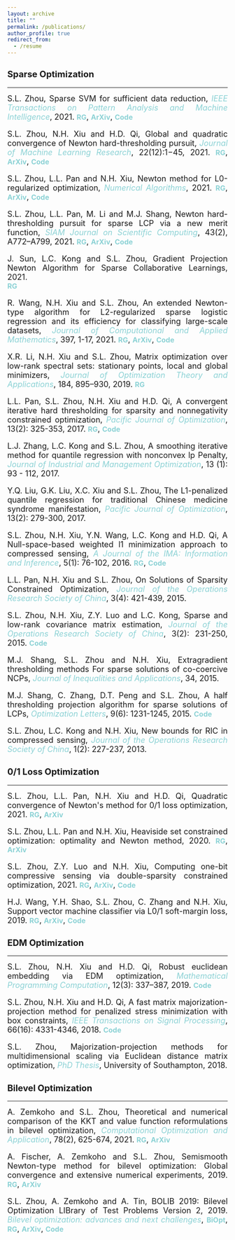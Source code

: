 ```yaml
---
layout: archive
title: ""
permalink: /publications/
author_profile: true
redirect_from:
  - /resume
---
```

<style>
a:link {
  text-decoration: none;
}

a:visited {
  text-decoration: none;
}

a:hover {
  text-decoration: underline;
}

a:active {
  text-decoration: underline;
}
</style>



## <b style="font-size:20px">Sparse Optimization</b>
---

<font size=4> 
<div style="text-align:justify"> 
S.L. Zhou, Sparse SVM for sufficient data reduction, 
<a style="font-style: italic; color:#8cd2d5" href="https://ieeexplore.ieee.org/document/9415153" target="_blank">IEEE Transactions on Pattern Analysis and Machine Intelligence</a>, 2021. 
<a style="font-size: 16px; font-weight: bold;color:#8cd2d5" href="https://www.researchgate.net/publication/351035522" target="_blank">RG</a>,
<a style="font-size: 16px; font-weight: bold;color:#8cd2d5" href="https://arxiv.org/abs/2005.13771" target="_blank">ArXiv</a>,
<a style="font-size: 16px; font-weight: bold;color:#8cd2d5" href="https://github.com/ShenglongZhou/NSSVM" target="_blank">Code</a> 
<p style="line-height: 1;"></p>
  
S.L. Zhou, N.H. Xiu and H.D. Qi, Global and quadratic convergence of Newton hard-thresholding pursuit, 
<a style="font-style: italic; color:#8cd2d5" href="https://jmlr.org/papers/v22/19-026.html" target="_blank">Journal of Machine Learning Research</a>, 22(12):1−45, 2021. 
<a style="font-size: 16px; font-weight: bold;color:#8cd2d5" href="https://www.researchgate.net/publication/330224407" target="_blank">RG</a>, 
<a style="font-size: 16px; font-weight: bold;color:#8cd2d5" href="https://arxiv.org/abs/1901.02763" target="_blank">ArXiv</a>, 
<a style="font-size: 16px; font-weight: bold;color:#8cd2d5" href="https://github.com/ShenglongZhou/NHTPver2" target="_blank">Code</a>
<p style="line-height: 1;"></p>
  
S.L. Zhou, L.L. Pan and N.H. Xiu, Newton method  for L0-regularized optimization,
<a style="font-style: italic; color:#8cd2d5" href="https://doi.org/10.1007/s11075-021-01085-x" target="_blank">Numerical Algorithms</a>, 2021.
<a style="font-size: 16px; font-weight: bold;color:#8cd2d5" href="https://www.researchgate.net/publication/340563338" target="_blank">RG</a>, 
<a style="font-size: 16px; font-weight: bold;color:#8cd2d5" href="https://arxiv.org/abs/2004.05132" target="_blank">ArXiv</a>, 
<a style="font-size: 16px; font-weight: bold;color:#8cd2d5" href="https://github.com/ShenglongZhou/NL0R" target="_blank">Code</a> 
<p style="line-height: 1;"></p>
  
S.L. Zhou, L.L. Pan, M. Li and M.J. Shang, Newton hard-thresholding pursuit for sparse LCP via a new merit function,
<a style="font-style: italic; color:#8cd2d5" href="https://doi.org/10.1137/19M1301539" target="_blank">SIAM Journal on Scientific Computing</a>, 43(2), A772–A799, 2021. 
<a style="font-size: 16px; font-weight: bold;color:#8cd2d5" href="https://www.researchgate.net/publication/337948990" target="_blank">RG</a>,
<a style="font-size: 16px; font-weight: bold;color:#8cd2d5" href="https://arxiv.org/abs/2004.02244" target="_blank">ArXiv</a>,
<a style="font-size: 16px; font-weight: bold;color:#8cd2d5" href="https://github.com/ShenglongZhou/NHTPver2" target="_blank">Code</a> 
<p style="line-height: 1;"></p>
      
J. Sun, L.C. Kong and  S.L. Zhou, Gradient Projection Newton Algorithm for Sparse Collaborative Learnings, 2021.  
<a style="font-size: 16px; font-weight: bold;color:#8cd2d5" href="https://www.researchgate.net/publication/351985058" target="_blank">RG</a>
<p style="line-height: 1;"></p>
  
R. Wang, N.H. Xiu and  S.L. Zhou, An extended Newton-type algorithm for L2-regularized sparse logistic regression and its efficiency for classifying large-scale datasets,
<a style="font-style: italic; color:#8cd2d5"  href="https://doi.org/10.1016/j.cam.2021.113656" target="_blank">Journal of Computational and Applied Mathematics</a>,  397, 1-17, 2021.
<a style="font-size: 16px; font-weight: bold;color:#8cd2d5" href="https://www.researchgate.net/publication/330224305" target="_blank">RG</a>,
<a style="font-size: 16px; font-weight: bold;color:#8cd2d5" href="https://arxiv.org/abs/1901.02768" target="_blank">ArXiv</a>,
<a style="font-size: 16px; font-weight: bold;color:#8cd2d5" href="https://github.com/ShenglongZhou/NSLR" target="_blank">Code</a>
<p style="line-height: 1;"></p>
  
 X.R. Li, N.H. Xiu and  S.L. Zhou, Matrix optimization over low-rank spectral sets: stationary points, local and global minimizers,
<a style="font-style: italic; color:#8cd2d5" href="https://link.springer.com/article/10.1007%2Fs10957-019-01606-8" target="_blank">Journal of Optimization Theory and Applications</a>, 184, 895–930, 2019.
<a style="font-size: 16px; font-weight: bold;color:#8cd2d5" href="https://www.researchgate.net/publication/327581904" target="_blank">RG</a> 
<p style="line-height: 1;"></p>

L.L. Pan,  S.L. Zhou, N.H. Xiu and H.D. Qi, A convergent iterative hard thresholding for sparsity and nonnegativity constrained optimization,
<a style="font-style: italic; color:#8cd2d5"  href="http://www.yokohamapublishers.jp/online2/oppjo/vol13/p325.html" target="_blank">Pacific Journal of Optimization</a>, 13(2): 325-353, 2017.
<a style="font-size: 16px; font-weight: bold;color:#8cd2d5" href="https://www.researchgate.net/publication/299519906" target="_blank">RG</a>,
<a style="font-size: 16px; font-weight: bold;color:#8cd2d5" href="https://github.com/ShenglongZhou/IIHT" target="_blank">Code</a> 
<p style="line-height: 1;"></p>

L.J. Zhang, L.C. Kong and  S.L. Zhou, A smoothing iterative method for quantile regression with nonconvex lp Penalty,
<a style="font-style: italic; color:#8cd2d5" href="https://aimsciences.org/article/doi/10.3934/jimo.2016006" target="_blank">Journal of Industrial and Management Optimization</a>, 13 (1): 93 - 112, 2017.
<p style="line-height: 1;"></p>

Y.Q. Liu, G.K. Liu, X.C. Xiu and  S.L. Zhou, The L1-penalized quantile regression for traditional Chinese medicine syndrome manifestation,
<a style="font-style: italic; color:#8cd2d5" href="http://www.yokohamapublishers.jp/online2/oppjo/vol13/p279.html" target="_blank">Pacific Journal of Optimization</a>, 13(2): 279-300, 2017.
<p style="line-height: 1;"></p>

S.L. Zhou, N.H. Xiu, Y.N. Wang, L.C. Kong and H.D. Qi, A Null-space-based weighted l1 minimization approach to compressed sensing,
<a style="font-style: italic; color:#8cd2d5"  href="https://academic.oup.com/imaiai/article/5/1/76/2357109" target="_blank">A Journal of the IMA: Information and Inference</a>,  5(1): 76-102, 2016. 
<a style="font-size: 16px; font-weight: bold;color:#8cd2d5" href="https://www.researchgate.net/publication/294109268" target="_blank">RG</a>,
<a style="font-size: 16px; font-weight: bold;color:#8cd2d5" href="https://github.com/ShenglongZhou/MIRL1" target="_blank">Code</a> 
<p style="line-height: 1;"></p>

L.L. Pan, N.H. Xiu and  S.L. Zhou,  On Solutions of Sparsity Constrained Optimization,
<a style="font-style: italic; color:#8cd2d5" href="https://link.springer.com/article/10.1007/s40305-015-0101-3" target="_blank">Journal of the Operations Research Society of China</a>, 3(4): 421-439, 2015. 
<p style="line-height: 1;"></p>

S.L. Zhou, N.H. Xiu, Z.Y. Luo and L.C. Kong, Sparse and low-rank covariance matrix estimation,
<a style="font-style: italic; color:#8cd2d5"  href="https://link.springer.com/article/10.1007/s40305-014-0058-7" target="_blank">Journal of the Operations Research Society of China</a>,  3(2): 231-250, 2015.
<a style="font-size: 16px; font-weight: bold;color:#8cd2d5" href="https://github.com/ShenglongZhou/ADMM" target="_blank">Code</a> 
<p style="line-height: 1;"></p>

M.J. Shang, S.L. Zhou and N.H. Xiu,  Extragradient thresholding methods For sparse solutions of co-coercive NCPs,
<a style="font-style: italic; color:#8cd2d5"  href="https://journalofinequalitiesandapplications.springeropen.com/articles/10.1186/s13660-015-0551-5" target="_blank">Journal of Inequalities and Applications</a>, 34, 2015.
<p style="line-height: 1;"></p>

M.J. Shang, C. Zhang, D.T. Peng and  S.L. Zhou, A half thresholding projection algorithm for sparse solutions of LCPs,
<a style="font-style: italic; color:#8cd2d5"  href="https://www.infona.pl/resource/bwmeta1.element.springer-doi-10_1007-S11590-014-0834-7" target="_blank">Optimization Letters</a>,   9(6): 1231-1245, 2015.
<a style="font-size: 16px; font-weight: bold;color:#8cd2d5" href="https://github.com/ShenglongZhou/HTPCP" target="_blank">Code</a> 
<p style="line-height: 1;"></p>

S.L. Zhou, L.C. Kong and N.H. Xiu,  New bounds for RIC in compressed sensing,
<a style="font-style: italic; color:#8cd2d5" href="https://link.springer.com/article/10.1007/s40305-013-0013-z" target="_blank">Journal of the Operations Research Society of China</a>,  1(2): 227-237, 2013.

 </div>
 
</font>



## <b style="font-size:20px"> 0/1 Loss Optimization</b>
---

<font size=4>
<div style="text-align:justify"> 
S.L. Zhou, L.L. Pan, N.H. Xiu and H.D. Qi, Quadratic convergence of Newton's method for 0/1 loss optimization, 2021. 
<a style="font-size: 16px; font-weight: bold;color:#8cd2d5" href="https://www.researchgate.net/publication/350442413" target="_blank">RG</a>,
<a style="font-size: 16px; font-weight: bold;color:#8cd2d5" href="https://arxiv.org/abs/2103.14987" target="_blank">ArXiv</a>
<p style="line-height: 1;"></p>

S.L. Zhou, L.L. Pan and N.H. Xiu, Heaviside set constrained optimization: optimality and Newton method, 2020.
<a style="font-size: 16px; font-weight: bold;color:#8cd2d5" href="https://www.researchgate.net/publication/343362652" target="_blank">RG</a>,
<a style="font-size: 16px; font-weight: bold;color:#8cd2d5" href="https://arxiv.org/abs/2007.15737" target="_blank">ArXiv</a>
<p style="line-height: 1;"></p>

S.L. Zhou, Z.Y. Luo and N.H. Xiu, Computing one-bit compressive sensing via double-sparsity constrained optimization, 2021.
<a style="font-size: 16px; font-weight: bold;color:#8cd2d5" href="https://www.researchgate.net/publication/348371863" target="_blank">RG</a>,
<a style="font-size: 16px; font-weight: bold;color:#8cd2d5" href="https://arxiv.org/abs/2101.03599" target="_blank">ArXiv</a>,
<a style="font-size: 16px; font-weight: bold;color:#8cd2d5" href="https://github.com/ShenglongZhou/GPSP" target="_blank">Code</a> 
<p style="line-height: 1;"></p>

H.J. Wang, Y.H. Shao, S.L. Zhou, C. Zhang and N.H. Xiu, Support vector machine classifier via L0/1 soft-margin loss, 2019.
<a style="font-size: 16px; font-weight: bold;color:#8cd2d5" href="https://www.researchgate.net/publication/338717629" target="_blank">RG</a>,
<a style="font-size: 16px; font-weight: bold;color:#8cd2d5" href="https://arxiv.org/abs/1912.07418" target="_blank">ArXiv</a>,
<a style="font-size: 16px; font-weight: bold;color:#8cd2d5" href="https://github.com/Huajun-Wang/L01ADMM" target="_blank">Code</a>
</div>
</font> 




## <b style="font-size:20px">EDM Optimization</b>
---

<font size=4> 
<div style="text-align:justify">   
S.L. Zhou, N.H. Xiu and H.D. Qi, Robust euclidean embedding via EDM optimization,
<a style="font-style: italic; color:#8cd2d5"  href="https://link.springer.com/article/10.1007/s12532-019-00168-0" target="_blank">Mathematical Programming Computation</a>, 12(3): 337–387, 2019. 
<a style="font-size: 16px; font-weight: bold;color:#8cd2d5" href="https://github.com/ShenglongZhou/PREEEDM" target="_blank">Code</a> 
<p style="line-height: 1;"></p>

S.L. Zhou, N.H. Xiu and H.D. Qi, A fast matrix majorization-projection method for penalized stress minimization with box constraints, 
<a style="font-style: italic; color:#8cd2d5"   href="https://ieeexplore.ieee.org/document/8399531" target="_blank">IEEE Transactions on Signal Processing</a>, 66(16): 4331-4346, 2018. 
<a style="font-size: 16px; font-weight: bold;color:#8cd2d5" href="https://github.com/ShenglongZhou/SQREDM" target="_blank">Code</a>
<p style="line-height: 1;"></p>

S.L. Zhou, Majorization-projection methods for multidimensional scaling via Euclidean distance matrix optimization,
<a style="font-style: italic; color:#8cd2d5"  href="https://eprints.soton.ac.uk/429739/" target="_blank">PhD Thesis</a>,  University of Southampton, 2018. 
</div></font>


## <b style="font-size:20px">Bilevel Optimization</b>
---

<font size=4> 
<div style="text-align:justify"> 
A. Zemkoho and  S.L. Zhou, Theoretical and numerical comparison of the KKT and value function reformulations in bilevel optimization,  
<a style="font-style: italic; color:#8cd2d5" href="https://doi.org/10.1007/s10589-020-00250-7" target="_blank"> Computational Optimization and Application</a>, 78(2), 625-674, 2021. 
<a style="font-size: 16px; font-weight: bold;color:#8cd2d5" href="https://www.researchgate.net/publication/340769764" target="_blank">RG</a>,
<a style="font-size: 16px; font-weight: bold;color:#8cd2d5" href="https://arxiv.org/abs/2004.10830" target="_blank">ArXiv</a></p> 

A. Fischer, A. Zemkoho and  S.L. Zhou, Semismooth Newton-type method for bilevel optimization: Global convergence and extensive numerical experiments, 2019. 
<a style="font-size: 16px; font-weight: bold;color:#8cd2d5" href="https://www.researchgate.net/publication/337943979" target="_blank">RG</a>,
<a style="font-size: 16px; font-weight: bold;color:#8cd2d5" href="https://arxiv.org/abs/1912.07079" target="_blank">ArXiv</a> </p>
    
S.L. Zhou, A. Zemkoho and A. Tin,  BOLIB 2019: Bilevel Optimization LIBrary of Test Problems Version 2, 2019. 
<a style="font-style: italic; color:#8cd2d5"   href="https://www.springer.com/gp/book/9783030521189" target="_blank">Bilevel optimization: advances and next challenges</a>, 
<a style="font-size: 16px; font-weight: bold;color:#8cd2d5" href="https://biopt.github.io/files/Paper.pdf" target="_blank">BiOpt</a>,
<a style="font-size: 16px; font-weight: bold;color:#8cd2d5" href="https://www.researchgate.net/publication/338375731" target="_blank">RG</a>,
<a style="font-size: 16px; font-weight: bold;color:#8cd2d5" href="https://arxiv.org/abs/1812.00230" target="_blank">ArXiv</a>,
<a style="font-size: 16px; font-weight: bold;color:#8cd2d5" href="https://biopt.github.io/bolib/" target="_blank">Code</a> 

</div></font>


















<!---

## <b style="font-size:20px">Sparse Optimization</b>
---

<font size=4> 
<div style="text-align:justify"> 
S.L. Zhou, IEEE Transactions on Pattern Analysis and Machine Intelligence, 2021 <br>
<i>Sparse SVM for sufficient data reduction</i>,
<a style="font-size: 16px; font-weight: bold;color:#8cd2d5" href="https://ieeexplore.ieee.org/document/9415153" target="_blank">TPAMI</a>, 
<a style="font-size: 16px; font-weight: bold;color:#8cd2d5" href="https://www.researchgate.net/publication/351035522" target="_blank">RG</a>,
<a style="font-size: 16px; font-weight: bold;color:#8cd2d5" href="https://arxiv.org/abs/2005.13771" target="_blank">ArXiv</a>,
<a style="font-size: 16px; font-weight: bold;color:#8cd2d5" href="https://github.com/ShenglongZhou/NSSVM" target="_blank">Code</a> 
<p style="line-height: 1;"></p>
  
S.L. Zhou, N.H. Xiu and H.D. Qi, Journal of Machine Learning Research, 22(12):1−45, 2021<br>
<i>Global and quadratic convergence of Newton hard-thresholding pursuit</i>,
<a style="font-size: 16px; font-weight: bold;color:#8cd2d5" href="https://jmlr.org/papers/v22/19-026.html" target="_blank">JMLR</a>, 
<a style="font-size: 16px; font-weight: bold;color:#8cd2d5" href="https://www.researchgate.net/publication/330224407" target="_blank">RG</a>, 
<a style="font-size: 16px; font-weight: bold;color:#8cd2d5" href="https://arxiv.org/abs/1901.02763" target="_blank">ArXiv</a>, 
<a style="font-size: 16px; font-weight: bold;color:#8cd2d5" href="https://github.com/ShenglongZhou/NHTPver2" target="_blank">Code</a>
<p style="line-height: 1;"></p>
  
S.L. Zhou, L.L. Pan and N.H. Xiu,  Numerical Algorithms, 2021 <br>
<i>Newton method  for L0-regularized optimization</i>,
<a style="font-size: 16px; font-weight: bold;color:#8cd2d5" href="https://doi.org/10.1007/s11075-021-01085-x" target="_blank">NumAlg</a>, 
<a style="font-size: 16px; font-weight: bold;color:#8cd2d5" href="https://www.researchgate.net/publication/340563338" target="_blank">RG</a>, 
<a style="font-size: 16px; font-weight: bold;color:#8cd2d5" href="https://arxiv.org/abs/2004.05132" target="_blank">ArXiv</a>, 
<a style="font-size: 16px; font-weight: bold;color:#8cd2d5" href="https://github.com/ShenglongZhou/NL0R" target="_blank">Code</a> 
<p style="line-height: 1;"></p>
  
S.L. Zhou, L.L. Pan, M. Li and M.J. Shang, SIAM Journal on Scientific Computing, 43(2), A772–A799, 2021 <br>
<i>Newton hard-thresholding pursuit for sparse LCP via a new merit function</i>,
<a style="font-size: 16px; font-weight: bold;color:#8cd2d5" href="https://doi.org/10.1137/19M1301539" target="_blank">SISC</a>, 
<a style="font-size: 16px; font-weight: bold;color:#8cd2d5" href="https://www.researchgate.net/publication/337948990" target="_blank">RG</a>,
<a style="font-size: 16px; font-weight: bold;color:#8cd2d5" href="https://arxiv.org/abs/2004.02244" target="_blank">ArXiv</a>,
<a style="font-size: 16px; font-weight: bold;color:#8cd2d5" href="https://github.com/ShenglongZhou/NHTPver2" target="_blank">Code</a> 
<p style="line-height: 1;"></p>
      
J. Sun, L.C. Kong and  S.L. Zhou, 2021 <br>
<i>Gradient Projection Newton Algorithm for Sparse Collaborative Learnings</i>,
<a style="font-size: 16px; font-weight: bold;color:#8cd2d5" href="https://www.researchgate.net/publication/351985058" target="_blank">RG</a>
<p style="line-height: 1;"></p>
  
R. Wang, N.H. Xiu and  S.L. Zhou, Journal of Computational and Applied Mathematics, 397, 1-17, 2021 <br>
<i>An extended Newton-type algorithm for L2-regularized sparse logistic regression and its efficiency for classifying large-scale datasets</i>,
<a style="font-size: 16px; font-weight: bold;color:#8cd2d5" href="https://doi.org/10.1016/j.cam.2021.113656" target="_blank">JCAM</a>, 
<a style="font-size: 16px; font-weight: bold;color:#8cd2d5" href="https://www.researchgate.net/publication/330224305" target="_blank">RG</a>,
<a style="font-size: 16px; font-weight: bold;color:#8cd2d5" href="https://arxiv.org/abs/1901.02768" target="_blank">ArXiv</a>,
<a style="font-size: 16px; font-weight: bold;color:#8cd2d5" href="https://github.com/ShenglongZhou/NSLR" target="_blank">Code</a>
<p style="line-height: 1;"></p>
  
 X.R. Li, N.H. Xiu and  S.L. Zhou, Journal of Optimization Theory and Applications, 184, 895–930, 2019 <br>
<i>Matrix optimization over low-rank spectral sets: stationary points, local and global minimizers</i>,
<a style="font-size: 16px; font-weight: bold;color:#8cd2d5" href="https://link.springer.com/article/10.1007%2Fs10957-019-01606-8" target="_blank">JOTA</a>,
<a style="font-size: 16px; font-weight: bold;color:#8cd2d5" href="https://www.researchgate.net/publication/327581904" target="_blank">RG</a> 
<p style="line-height: 1;"></p>

L.L. Pan,  S.L. Zhou, N.H. Xiu and H.D. Qi, Pacific Journal of Optimization,  13(2): 325-353, 2017 <br>
<i>A convergent iterative hard thresholding for sparsity and nonnegativity constrained optimization</i>,
<a style="font-size: 16px; font-weight: bold;color:#8cd2d5" href="http://www.yokohamapublishers.jp/online2/oppjo/vol13/p325.html" target="_blank">PJO</a>,
<a style="font-size: 16px; font-weight: bold;color:#8cd2d5" href="https://www.researchgate.net/publication/299519906" target="_blank">RG</a>,
<a style="font-size: 16px; font-weight: bold;color:#8cd2d5" href="https://github.com/ShenglongZhou/IIHT" target="_blank">Code</a> 
<p style="line-height: 1;"></p>

L.J. Zhang, L.C. Kong and  S.L. Zhou, Journal of Industrial and Management Optimization,   13 (1): 93 - 112, 2017 <br>
<i>A smoothing iterative method for quantile regression with nonconvex lp Penalty</i>,
<a style="font-size: 16px; font-weight: bold;color:#8cd2d5" href="https://aimsciences.org/article/doi/10.3934/jimo.2016006" target="_blank">JIMO</a> 
<p style="line-height: 1;"></p>

Y.Q. Liu, G.K. Liu, X.C. Xiu and  S.L. Zhou, Pacific Journal of Optimization,   13(2): 279-300, 2017 <br>
<i>The L1-penalized quantile regression for traditional Chinese medicine syndrome manifestation</i>,
<a style="font-size: 16px; font-weight: bold;color:#8cd2d5" href="http://www.yokohamapublishers.jp/online2/oppjo/vol13/p279.html" target="_blank">PJO</a> 
<p style="line-height: 1;"></p>

S.L. Zhou, N.H. Xiu, Y.N. Wang, L.C. Kong and H.D. Qi, Information and Inference,  5(1): 76-102, 2016 <br>
<i>A Null-space-based weighted l1 minimization approach to compressed sensing</i>,
<a style="font-size: 16px; font-weight: bold;color:#8cd2d5" href="https://academic.oup.com/imaiai/article/5/1/76/2357109" target="_blank">IMAIAI</a>,
<a style="font-size: 16px; font-weight: bold;color:#8cd2d5" href="https://www.researchgate.net/publication/294109268" target="_blank">RG</a>,
<a style="font-size: 16px; font-weight: bold;color:#8cd2d5" href="https://github.com/ShenglongZhou/MIRL1" target="_blank">Code</a> 
<p style="line-height: 1;"></p>

L.L. Pan, N.H. Xiu and  S.L. Zhou, Journal of the Operations Research Society of China,  3(4): 421-439, 2015 <br>
<i>On Solutions of Sparsity Constrained Optimization</i>,
<a style="font-size: 16px; font-weight: bold;color:#8cd2d5" href="https://link.springer.com/article/10.1007/s40305-015-0101-3" target="_blank">JORSC</a> 
<p style="line-height: 1;"></p>

S.L. Zhou, N.H. Xiu, Z.Y. Luo and L.C. Kong, Journal of the Operations Research Society of China,  3(2): 231-250, 2015 <br>
<i>Sparse and low-rank covariance matrix estimation</i>,
<a style="font-size: 16px; font-weight: bold;color:#8cd2d5" href="https://link.springer.com/article/10.1007/s40305-014-0058-7" target="_blank">JORSC</a>,
<a style="font-size: 16px; font-weight: bold;color:#8cd2d5" href="https://github.com/ShenglongZhou/ADMM" target="_blank">Code</a> 
<p style="line-height: 1;"></p>

M.J. Shang, S.L. Zhou and N.H. Xiu, Journal of Inequalities and Applications,  34, 2015 <br>
<i>Extragradient thresholding methods For sparse solutions of co-coercive NCPs</i>,
<a style="font-size: 16px; font-weight: bold;color:#8cd2d5" href="https://journalofinequalitiesandapplications.springeropen.com/articles/10.1186/s13660-015-0551-5" target="_blank">JIA</a> 
<p style="line-height: 1;"></p>

M.J. Shang, C. Zhang, D.T. Peng and  S.L. Zhou, Optimization Letters,  9(6): 1231-1245, 2015 <br>
<i>A half thresholding projection algorithm for sparse solutions of LCPs</i>,
<a style="font-size: 16px; font-weight: bold;color:#8cd2d5" href="https://www.infona.pl/resource/bwmeta1.element.springer-doi-10_1007-S11590-014-0834-7" target="_blank">OPLE</a>,
<a style="font-size: 16px; font-weight: bold;color:#8cd2d5" href="https://github.com/ShenglongZhou/HTPCP" target="_blank">Code</a> 
<p style="line-height: 1;"></p>

S.L. Zhou, L.C. Kong and N.H. Xiu, Journal of the Operations Research Society of China,  1(2): 227-237, 2013 <br>
<i>New bounds for RIC in compressed sensing</i>,
<a style="font-size: 16px; font-weight: bold;color:#8cd2d5" href="https://link.springer.com/article/10.1007/s40305-013-0013-z" target="_blank">JORSC</a>

</font>



## <b style="font-size:20px"> 0/1 Loss Optimization</b>
---

<font size=4>
S.L. Zhou, L.L. Pan, N.H. Xiu and H.D. Qi, 2021 <br>
<i>Quadratic convergence of Newton's method for 0/1 loss optimization</i>,
<a style="font-size: 16px; font-weight: bold;color:#8cd2d5" href="https://www.researchgate.net/publication/350442413" target="_blank">RG</a>,
<a style="font-size: 16px; font-weight: bold;color:#8cd2d5" href="https://arxiv.org/abs/2103.14987" target="_blank">ArXiv</a>
<p style="line-height: 1;"></p>

S.L. Zhou, L.L. Pan and N.H. Xiu, 2020 <br>
<i>Heaviside set constrained optimization: optimality and Newton method</i>,
<a style="font-size: 16px; font-weight: bold;color:#8cd2d5" href="https://www.researchgate.net/publication/343362652" target="_blank">RG</a>,
<a style="font-size: 16px; font-weight: bold;color:#8cd2d5" href="https://arxiv.org/abs/2007.15737" target="_blank">ArXiv</a>
<p style="line-height: 1;"></p>

S.L. Zhou, Z.Y. Luo and N.H. Xiu, 2021 <br> 
<i>Computing one-bit compressive sensing via double-sparsity constrained optimization</i>,
<a style="font-size: 16px; font-weight: bold;color:#8cd2d5" href="https://www.researchgate.net/publication/348371863" target="_blank">RG</a>,
<a style="font-size: 16px; font-weight: bold;color:#8cd2d5" href="https://arxiv.org/abs/2101.03599" target="_blank">ArXiv</a>,
<a style="font-size: 16px; font-weight: bold;color:#8cd2d5" href="https://github.com/ShenglongZhou/GPSP" target="_blank">Code</a> 
<p style="line-height: 1;"></p>

H.J. Wang, Y.H. Shao, S.L. Zhou, C. Zhang and N.H. Xiu, 2019 <br>
<i>Support vector machine classifier via L0/1 soft-margin loss</i>,
<a style="font-size: 16px; font-weight: bold;color:#8cd2d5" href="https://www.researchgate.net/publication/338717629" target="_blank">RG</a>,
<a style="font-size: 16px; font-weight: bold;color:#8cd2d5" href="https://arxiv.org/abs/1912.07418" target="_blank">ArXiv</a>,
<a style="font-size: 16px; font-weight: bold;color:#8cd2d5" href="https://github.com/Huajun-Wang/L01ADMM" target="_blank">Code</a>
</font> 


## <b style="font-size:20px">EDM Optimization</b>
---

<font size=4> 
S.L. Zhou, N.H. Xiu and H.D. Qi, Mathematical Programming Computation, 12(3): 337–387, 2019<br>
<i>Robust euclidean embedding via EDM optimization</i>, 
<a style="font-size: 16px; font-weight: bold;color:#8cd2d5" href="https://link.springer.com/article/10.1007/s12532-019-00168-0" target="_blank">MPC</a>,
<a style="font-size: 16px; font-weight: bold;color:#8cd2d5" href="https://github.com/ShenglongZhou/PREEEDM" target="_blank">Code</a> 
<p style="line-height: 1;"></p>

S.L. Zhou, N.H. Xiu and H.D. Qi, IEEE Transactions on Signal Processing,  66(16): 4331-4346, 2018<br> 
<i>A fast matrix majorization-projection method for penalized stress minimization with box constraints</i>,
<a style="font-size: 16px; font-weight: bold;color:#8cd2d5" href="https://ieeexplore.ieee.org/document/8399531" target="_blank">TSP</a>,
<a style="font-size: 16px; font-weight: bold;color:#8cd2d5" href="https://github.com/ShenglongZhou/SQREDM" target="_blank">Code</a>
<p style="line-height: 1;"></p>

S.L. Zhou, N.H. Xiu and H.D. Qi, PhD Thesis, University of Southampton, 2018<br>
<i>Majorization-projection methods for multidimensional scaling via Euclidean distance matrix optimization</i>,
<a style="font-size: 16px; font-weight: bold;color:#8cd2d5" href="https://eprints.soton.ac.uk/429739/" target="_blank">Soton</a>  
</font>


## <b style="font-size:20px">Bilevel Optimization</b>
---

<font size=4> 
A. Zemkoho and  S.L. Zhou, Computational Optimization and Application, 78(2), 625-674, 2021, 
<a style="font-size: 16px; font-weight: bold;color:#8cd2d5" href="https://doi.org/10.1007/s10589-020-00250-7" target="_blank">JCOA</a>,
<a style="font-size: 16px; font-weight: bold;color:#8cd2d5" href="https://www.researchgate.net/publication/340769764" target="_blank">RG</a>,
<a style="font-size: 16px; font-weight: bold;color:#8cd2d5" href="https://arxiv.org/abs/2004.10830" target="_blank">ArXiv</a> 
<br>
<i>Theoretical and numerical comparison of the KKT and value function reformulations in bilevel optimization</i> 

<p style="line-height: 1;"></p>

S.L. Zhou, A. Zemkoho and A. Tin, Bilevel optimization: advances and next challenges, 2019 <br> 
<i>BOLIB 2019: Bilevel Optimization LIBrary of Test Problems Version 2</i>,
<a style="font-size: 16px; font-weight: bold;color:#8cd2d5" href="https://biopt.github.io/files/Paper.pdf" target="_blank">BiOpt</a>,
<a style="font-size: 16px; font-weight: bold;color:#8cd2d5" href="https://www.springer.com/gp/book/9783030521189" target="_blank">Book</a>, 
<a style="font-size: 16px; font-weight: bold;color:#8cd2d5" href="https://www.researchgate.net/publication/338375731" target="_blank">RG</a>,
<a style="font-size: 16px; font-weight: bold;color:#8cd2d5" href="https://arxiv.org/abs/1812.00230" target="_blank">ArXiv</a>,
<a style="font-size: 16px; font-weight: bold;color:#8cd2d5" href="https://biopt.github.io/bolib/" target="_blank">Code</a> 
<p style="line-height: 1;"></p>

A. Fischer, A. Zemkoho and  S.L. Zhou, 2019, 
<a style="font-size: 16px; font-weight: bold;color:#8cd2d5" href="https://www.researchgate.net/publication/337943979" target="_blank">RG</a>,
<a style="font-size: 16px; font-weight: bold;color:#8cd2d5" href="https://arxiv.org/abs/1912.07079" target="_blank">ArXiv</a>  <br>
<i>Semismooth Newton-type method for bilevel optimization: Global convergence and extensive numerical experiments</i> 

</font>

--->




